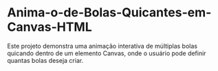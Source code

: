 # Anima-o-de-Bolas-Quicantes-em-Canvas-HTML
Este projeto demonstra uma animação interativa de múltiplas bolas quicando dentro de um elemento Canvas, onde o usuário pode definir quantas bolas deseja criar.
